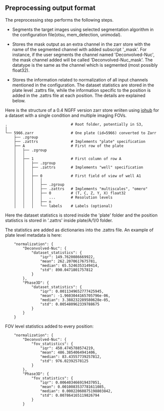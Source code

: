 ## Preprocessing output format

The preprocessing step performs the following steps.

* Segments the target images using selected segmentation algorithm in the configuration file(otsu, mem_detection, unimodal).

* Stores the mask output as an extra channel in the zarr store with the name of the segmented channel with added subscript '_mask'. For instance, if the user segments the channel named 'Deconvolved-Nuc', the mask channel added will be called 'Deconvolved-Nuc_mask'. The datatype is the same as the channel which is segmented (most possibly float32).

* Stores the information related to normalization of all input channels mentioned in the configuration. The dataset statistics are stored in the plate level .zattrs file, while the information specific to the position is added in the .zattrs file at each position. The details are explained below.

Here is the structure of a 0.4 NGFF version zarr store wriiten using [iohub](https://github.com/czbiohub/iohub) for a dataset with a single condition and multiple imaging FOVs.

```
.                             # Root folder, potentially in S3,
│
└── 5966.zarr                 # One plate (id=5966) converted to Zarr
    ├── .zgroup
    ├── .zattrs               # Implements "plate" specification
    ├── A                     # First row of the plate
    │   ├── .zgroup
    │   │
    │   ├── 1                 # First column of row A
    │   │   ├── .zgroup
    │   │   ├── .zattrs       # Implements "well" specification
    │   │   │
    │   │   ├── 0             # First field of view of well A1
    │   │   │   │
    │   │   │   ├── .zgroup
    │   │   │   ├── .zattrs   # Implements "multiscales", "omero"
    │   │   │   ├── 0         # (T, C, Z, Y, X) float32
    │   │   │   │   ...       # Resolution levels
    │   │   │   ├── n
    │   │   │   └── labels    # Labels (optional)

 ```
 Here the dataset statistics is stored inside the 'plate' folder and the position statistics is stored in '.zattrs' inside plate/A/1/0 folder.

The statistics are added as dictionaries into the .zattrs file. An example of plate level metadata is here:
```
    "normalization": {
        "Deconvolved-Nuc": {
            "dataset_statistics": {
                "iqr": 149.7620086669922,
                "mean": 262.2070617675781,
                "median": 65.5246353149414,
                "std": 890.0471801757812
            }
        },
        "Phase3D": {
            "dataset_statistics": {
                "iqr": 0.0011349652777425945,
                "mean": -1.9603044165705796e-06,
                "median": 3.388232289580628e-05,
                "std": 0.005480962339788675
            }
        }
    }
```
FOV level statistics added to every position:
```
    "normalization": {
        "Deconvolved-Nuc": {
            "fov_statistics": {
                "iqr": 450.4745788574219,
                "mean": 486.3854064941406,
                "median": 83.43557739257812,
                "std": 976.02392578125
            }
        },
        "Phase3D": {
            "fov_statistics": {
                "iqr": 0.006403466919437051,
                "mean": 0.0010083537781611085,
                "median": 0.00022060875198803842,
                "std": 0.007864165119826794
            }
        }

